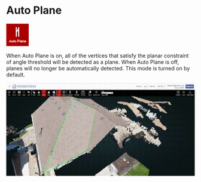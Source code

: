 # Auto Plane

![](../.gitbook/assets/autoplane.jpg)

When Auto Plane is on, all of the vertices that satisfy the planar constraint of angle threshold will be detected as a plane. When Auto Plane is off, planes will no longer be automatically detected. This mode is turned on by default.

![](../.gitbook/assets/auto-plane.gif)

